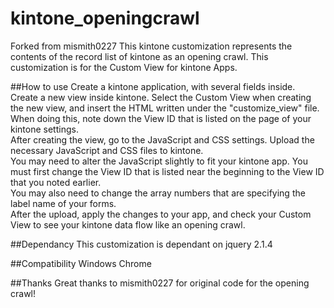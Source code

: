 # kintone_openingcrawl
Forked from mismith0227
This kintone customization represents the contents of the record list of kintone as an opening crawl.
This customization is for the Custom View for kintone Apps.

##How to use
Create a kintone application, with several fields inside.  
Create a new view inside kintone. Select the Custom View when creating the new view, and insert the HTML written under the "customize_view" file.  
When doing this, note down the View ID that is listed on the page of your kintone settings.  
After creating the view, go to the JavaScript and CSS settings. Upload the necessary JavaScript and CSS files to kintone.  
You may need to alter the JavaScript slightly to fit your kintone app. You must first change the View ID that is listed near the beginning to the View ID that you noted earlier.  
You may also need to change the array numbers that are specifying the label name of your forms.  
After the upload, apply the changes to your app, and check your Custom View to see your kintone data flow like an opening crawl.  

##Dependancy
This customization is dependant on jquery 2.1.4

##Compatibility
Windows Chrome

##Thanks
Great thanks to mismith0227 for original code for the opening crawl!
